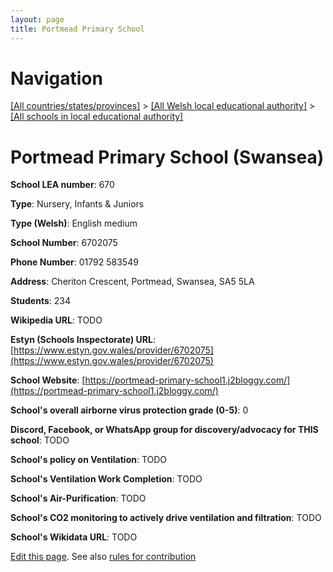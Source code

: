 ```yaml
---
layout: page
title: Portmead Primary School
---
```

# Navigation

[[All countries/states/provinces]](../../..) > [[All Welsh local educational authority]](../..) > [[All schools in local educational authority]](..)

# Portmead Primary School (Swansea)

**School LEA number**: 670

**Type**: Nursery, Infants & Juniors

**Type (Welsh)**: English medium

**School Number**: 6702075

**Phone Number**: 01792 583549

**Address**: Cheriton Crescent, Portmead, Swansea, SA5 5LA

**Students**: 234

**Wikipedia URL**: TODO

**Estyn (Schools Inspectorate) URL**: [https://www.estyn.gov.wales/provider/6702075](https://www.estyn.gov.wales/provider/6702075)

**School Website**: [https://portmead-primary-school1.j2bloggy.com/](https://portmead-primary-school1.j2bloggy.com/)

**School's overall airborne virus protection grade (0-5)**: 0

**Discord, Facebook, or WhatsApp group for discovery/advocacy for THIS school**: TODO

**School's policy on Ventilation**: TODO

**School's Ventilation Work Completion**: TODO

**School's Air-Purification**: TODO

**School's CO2 monitoring to actively drive ventilation and filtration**: TODO

**School's Wikidata URL**: TODO




[Edit this page](https://github.com/VentilationProject/Wales/edit/prif/./Swansea/Portmead_Primary_School.md). See also [rules for contribution](../../../contribution-rules/)